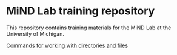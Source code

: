 # MiND Lab training repository

This repository contains training materials for the MiND Lab at the University
of Michigan.

[Commands for working with directories and files](linux_filesystem_commands.md)
